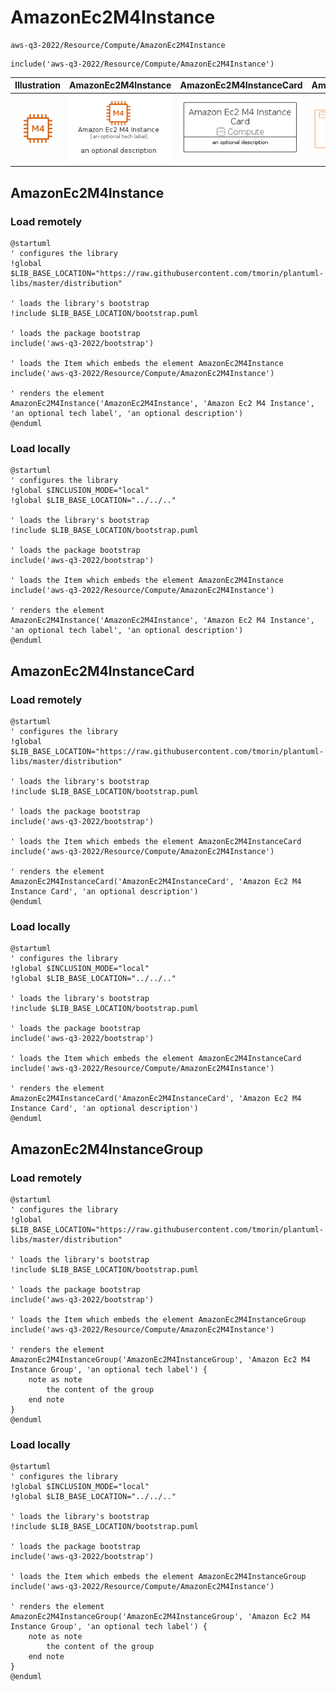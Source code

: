 # AmazonEc2M4Instance


```text
aws-q3-2022/Resource/Compute/AmazonEc2M4Instance
```

```text
include('aws-q3-2022/Resource/Compute/AmazonEc2M4Instance')
```



| Illustration | AmazonEc2M4Instance | AmazonEc2M4InstanceCard | AmazonEc2M4InstanceGroup |
| :---: | :---: | :---: | :---: |
| ![illustration for Illustration](../../../aws-q3-2022/Resource/Compute/AmazonEc2M4Instance.png) | ![illustration for AmazonEc2M4Instance](../../../aws-q3-2022/Resource/Compute/AmazonEc2M4Instance.Local.png) | ![illustration for AmazonEc2M4InstanceCard](../../../aws-q3-2022/Resource/Compute/AmazonEc2M4InstanceCard.Local.png) | ![illustration for AmazonEc2M4InstanceGroup](../../../aws-q3-2022/Resource/Compute/AmazonEc2M4InstanceGroup.Local.png) |




## AmazonEc2M4Instance

### Load remotely
```plantuml
@startuml
' configures the library
!global $LIB_BASE_LOCATION="https://raw.githubusercontent.com/tmorin/plantuml-libs/master/distribution"

' loads the library's bootstrap
!include $LIB_BASE_LOCATION/bootstrap.puml

' loads the package bootstrap
include('aws-q3-2022/bootstrap')

' loads the Item which embeds the element AmazonEc2M4Instance
include('aws-q3-2022/Resource/Compute/AmazonEc2M4Instance')

' renders the element
AmazonEc2M4Instance('AmazonEc2M4Instance', 'Amazon Ec2 M4 Instance', 'an optional tech label', 'an optional description')
@enduml
```

### Load locally
```plantuml
@startuml
' configures the library
!global $INCLUSION_MODE="local"
!global $LIB_BASE_LOCATION="../../.."

' loads the library's bootstrap
!include $LIB_BASE_LOCATION/bootstrap.puml

' loads the package bootstrap
include('aws-q3-2022/bootstrap')

' loads the Item which embeds the element AmazonEc2M4Instance
include('aws-q3-2022/Resource/Compute/AmazonEc2M4Instance')

' renders the element
AmazonEc2M4Instance('AmazonEc2M4Instance', 'Amazon Ec2 M4 Instance', 'an optional tech label', 'an optional description')
@enduml
```

## AmazonEc2M4InstanceCard

### Load remotely
```plantuml
@startuml
' configures the library
!global $LIB_BASE_LOCATION="https://raw.githubusercontent.com/tmorin/plantuml-libs/master/distribution"

' loads the library's bootstrap
!include $LIB_BASE_LOCATION/bootstrap.puml

' loads the package bootstrap
include('aws-q3-2022/bootstrap')

' loads the Item which embeds the element AmazonEc2M4InstanceCard
include('aws-q3-2022/Resource/Compute/AmazonEc2M4Instance')

' renders the element
AmazonEc2M4InstanceCard('AmazonEc2M4InstanceCard', 'Amazon Ec2 M4 Instance Card', 'an optional description')
@enduml
```

### Load locally
```plantuml
@startuml
' configures the library
!global $INCLUSION_MODE="local"
!global $LIB_BASE_LOCATION="../../.."

' loads the library's bootstrap
!include $LIB_BASE_LOCATION/bootstrap.puml

' loads the package bootstrap
include('aws-q3-2022/bootstrap')

' loads the Item which embeds the element AmazonEc2M4InstanceCard
include('aws-q3-2022/Resource/Compute/AmazonEc2M4Instance')

' renders the element
AmazonEc2M4InstanceCard('AmazonEc2M4InstanceCard', 'Amazon Ec2 M4 Instance Card', 'an optional description')
@enduml
```

## AmazonEc2M4InstanceGroup

### Load remotely
```plantuml
@startuml
' configures the library
!global $LIB_BASE_LOCATION="https://raw.githubusercontent.com/tmorin/plantuml-libs/master/distribution"

' loads the library's bootstrap
!include $LIB_BASE_LOCATION/bootstrap.puml

' loads the package bootstrap
include('aws-q3-2022/bootstrap')

' loads the Item which embeds the element AmazonEc2M4InstanceGroup
include('aws-q3-2022/Resource/Compute/AmazonEc2M4Instance')

' renders the element
AmazonEc2M4InstanceGroup('AmazonEc2M4InstanceGroup', 'Amazon Ec2 M4 Instance Group', 'an optional tech label') {
    note as note
        the content of the group
    end note
}
@enduml
```

### Load locally
```plantuml
@startuml
' configures the library
!global $INCLUSION_MODE="local"
!global $LIB_BASE_LOCATION="../../.."

' loads the library's bootstrap
!include $LIB_BASE_LOCATION/bootstrap.puml

' loads the package bootstrap
include('aws-q3-2022/bootstrap')

' loads the Item which embeds the element AmazonEc2M4InstanceGroup
include('aws-q3-2022/Resource/Compute/AmazonEc2M4Instance')

' renders the element
AmazonEc2M4InstanceGroup('AmazonEc2M4InstanceGroup', 'Amazon Ec2 M4 Instance Group', 'an optional tech label') {
    note as note
        the content of the group
    end note
}
@enduml
```

